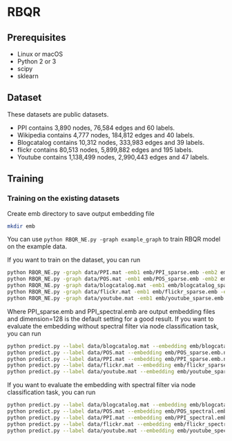 # RBQR

## Prerequisites

- Linux or macOS
- Python 2 or 3
- scipy
- sklearn

## Dataset

These datasets are public datasets.

- PPI contains 3,890 nodes, 76,584 edges and 60 labels.
- Wikipedia contains 4,777 nodes, 184,812 edges and 40 labels.
- Blogcatalog contains 10,312 nodes, 333,983 edges and 39 labels.
- flickr contains 80,513 nodes, 5,899,882 edges and 195 labels. 
- Youtube contains 1,138,499 nodes, 2,990,443 edges and 47 labels.

## Training

### Training on the existing datasets

Create emb directory to save output embedding file
```bash
mkdir emb
```
You can use `python RBQR_NE.py -graph example_graph` to train RBQR model on the example data.

If you want to train on the dataset, you can run 

```bash
python RBQR_NE.py -graph data/PPI.mat -emb1 emb/PPI_sparse.emb -emb2 emb/PPI_spectral.emb -dimension 128
python RBQR_NE.py -graph data/POS.mat -emb1 emb/POS_sparse.emb -emb2 emb/POS_spectral.emb -dimension 128
python RBQR_NE.py -graph data/blogcatalog.mat -emb1 emb/blogcatalog_sparse.emb -emb2 emb/blogcatalog_spectral.emb -dimension 128
python RBQR_NE.py -graph data/flickr.mat -emb1 emb/flickr_sparse.emb -emb2 emb/flickr_spectral.emb -dimension 128
python RBQR_NE.py -graph data/youtube.mat -emb1 emb/youtube_sparse.emb -emb2 emb/youtube_spectral.emb -dimension 128
```
Where PPI_sparse.emb and PPI_spectral.emb are output embedding files and dimension=128 is the default setting for a good result.
If you want to evaluate the embedding without spectral filter via node classification task, you can run

```bash
python predict.py --label data/blogcatalog.mat --embedding emb/blogcatalog_sparse.emb.npy --start-train-ratio 10 --stop-train-ratio 90 --seed 0
python predict.py --label data/POS.mat --embedding emb/POS_sparse.emb.npy --start-train-ratio 10 --stop-train-ratio 90 --seed 0
python predict.py --label data/PPI.mat --embedding emb/PPI_sparse.emb.npy --start-train-ratio 10 --stop-train-ratio 90 --seed 0
python predict.py --label data/flickr.mat --embedding emb/flickr_sparse.emb.npy --start-train-ratio 1 --stop-train-ratio 9 --seed 0
python predict.py --label data/youtube.mat --embedding emb/youtube_sparse.emb.npy --start-train-ratio 1 --stop-train-ratio 9 --seed 0
```

If you want to evaluate the embedding with spectral filter via node classification task, you can run

```bash
python predict.py --label data/blogcatalog.mat --embedding emb/blogcatalog_spectral.emb.npy --start-train-ratio 10 --stop-train-ratio 90 --seed 0
python predict.py --label data/POS.mat --embedding emb/POS_spectral.emb.npy --start-train-ratio 10 --stop-train-ratio 90 --seed 0
python predict.py --label data/PPI.mat --embedding emb/PPI_spectral.emb.npy --start-train-ratio 10 --stop-train-ratio 90 --seed 0
python predict.py --label data/flickr.mat --embedding emb/flickr_spectral.emb.npy --start-train-ratio 1 --stop-train-ratio 9 --seed 0
python predict.py --label data/youtube.mat --embedding emb/youtube_spectral.emb.npy --start-train-ratio 1 --stop-train-ratio 9 --seed 0
```
